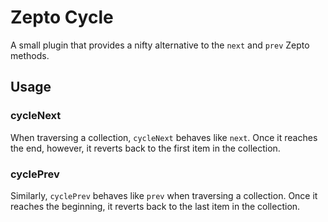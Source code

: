 # Zepto Cycle

A small plugin that provides a nifty alternative to the `next` and `prev` Zepto methods.

## Usage

### cycleNext

When traversing a collection, `cycleNext` behaves like `next`. Once it reaches the end, however, it reverts back to the first item in the collection.

### cyclePrev

Similarly, `cyclePrev` behaves like `prev` when traversing a collection. Once it reaches the beginning, it reverts back to the last item in the collection.
